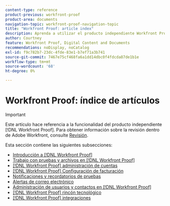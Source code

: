 ```yaml
---
content-type: reference
product-previous: workfront-proof
product-area: documents
navigation-topic: workfront-proof-navigation-topic
title: "Workfront Proof: article index"
description: Aprenda a utilizar el producto independiente Workfront Proof.
author: Courtney
feature: Workfront Proof, Digital Content and Documents
recommendations: noDisplay, noCatalog
exl-id: f9c782b7-23dc-4fde-83e1-b7ef71a3b741
source-git-commit: 7467e75cf468fa6a1dd14dbc0f4fdcda87de1b1e
workflow-type: tm+mt
source-wordcount: '68'
ht-degree: 0%

---
```


# Workfront Proof: índice de artículos

>[!IMPORTANT]
>
>Este artículo hace referencia a la funcionalidad del producto independiente [!DNL Workfront Proof]. Para obtener información sobre la revisión dentro de Adobe Workfront, consulte [Revisión](../review-and-approve-work/proofing/proofing.md).

Esta sección contiene las siguientes subsecciones:

* [Introducción a [!DNL Workfront Proof]](../workfront-proof/wp-getstarted/getting-started-with-workfront-proof.md)
* [Trabajo con pruebas y archivos en [!DNL Workfront Proof]](../workfront-proof/wp-work-proofsfiles/wp-work-proofs-files.md)
* [[!DNL Workfront Proof] administración de cuentas](../workfront-proof/wp-acct-admin/wp-account-admin.md)
* [[!DNL Workfront Proof] Configuración de facturación](../workfront-proof/wp-billingsettings/wp-billing-settings.md)
* [Notificaciones y recordatorios de pruebas](../workfront-proof/wp-emailsntfctns/wp-emails-and-notifications.md)
* [Alertas de correo electrónico](../workfront-proof/wp-emailsntfctns/email-alerts/email-alerts.md)
* [Administración de usuarios y contactos en [!DNL Workfront Proof]](../workfront-proof/wp-mnguserscontacts/manage-user-contacts.md)
* [[!DNL Workfront Proof] rincón tecnológico](../workfront-proof/wp-tech-corner/tech-corner.md)
* [[!DNL Workfront Proof] integraciones](../workfront-proof/wp-integrations/wp-integrations.md)

